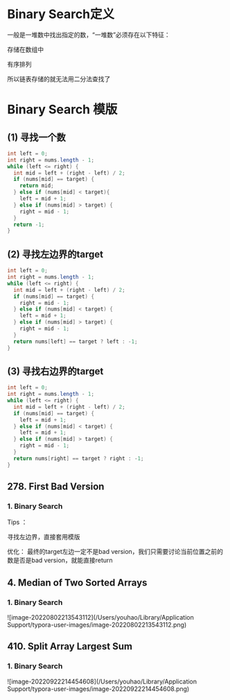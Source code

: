 # Binary Search定义

一般是一堆数中找出指定的数，“一堆数”必须存在以下特征：

存储在数组中

有序排列

所以链表存储的就无法用二分法查找了

# Binary Search 模版

## (1) 寻找一个数

```java
int left = 0;
int right = nums.length - 1;
while (left <= right) {
  int mid = left + (right - left) / 2;
  if (nums[mid] == target) {
    return mid;
  } else if (nums[mid] < target){
    left = mid + 1;
  } else if (nums[mid] > target) {
    right = mid - 1;
  }
  return -1;
}
```

## (2) 寻找左边界的target

```java
int left = 0;
int right = nums.length - 1;
while (left <= right) {
  int mid = left + (right - left) / 2;
  if (nums[mid] == target) {
    right = mid - 1;
  } else if (nums[mid] < target) {
    left = mid + 1;
  } else if (nums[mid] > target) {
    right = mid - 1;
  }
  return nums[left] == target ? left : -1;
}
```

## (3) 寻找右边界的target

```java
int left = 0;
int right = nums.length - 1;
while (left <= right) {
  int mid = left + (right - left) / 2;
  if (nums[mid] == target) {
    left = mid + 1;
  } else if (nums[mid] < target) {
    left = mid + 1;
  } else if (nums[mid] > target) {
    right = mid - 1;
  }
  return nums[right] == target ? right : -1;
}
```



## 278. First Bad Version

### 1. Binary Search

Tips ：

寻找左边界，直接套用模版

优化： 最终的target左边一定不是bad version，我们只需要讨论当前位置之前的数是否是bad version，就能直接return





## 4. Median of Two Sorted Arrays

### 1. Binary Search

![image-20220802213543112](/Users/youhao/Library/Application Support/typora-user-images/image-20220802213543112.png)

## 410. Split Array Largest Sum

### 1. Binary Search

![image-20220922214454608](/Users/youhao/Library/Application Support/typora-user-images/image-20220922214454608.png)
